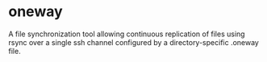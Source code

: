 # oneway
A file synchronization tool allowing continuous replication of files using rsync over a single ssh channel configured by a directory-specific .oneway file.
